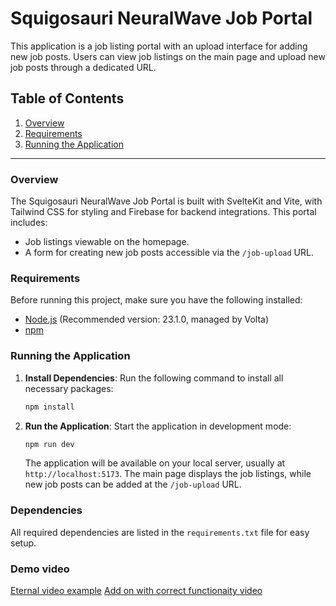 # Squigosauri NeuralWave Job Portal

This application is a job listing portal with an upload interface for adding new job posts. Users can view job listings on the main page and upload new job posts through a dedicated URL.

## Table of Contents

1. [Overview](#overview)
2. [Requirements](#requirements)
3. [Running the Application](#running-the-application)

---

### Overview

The Squigosauri NeuralWave Job Portal is built with SvelteKit and Vite, with Tailwind CSS for styling and Firebase for backend integrations. This portal includes:

- Job listings viewable on the homepage.
- A form for creating new job posts accessible via the `/job-upload` URL.

### Requirements

Before running this project, make sure you have the following installed:

- [Node.js](https://nodejs.org/) (Recommended version: 23.1.0, managed by Volta)
- [npm](https://www.npmjs.com/)

### Running the Application

1. **Install Dependencies**: Run the following command to install all necessary packages:

   ```bash
   npm install
   ```

2. **Run the Application**: Start the application in development mode:
   ```bash
   npm run dev
   ```
   The application will be available on your local server, usually at `http://localhost:5173`. The main page displays the job listings, while new job posts can be added at the `/job-upload` URL.

### Dependencies

All required dependencies are listed in the `requirements.txt` file for easy setup.

### Demo video

[Eternal video example](https://www.loom.com/share/b1233c68ddf34586bf64b03237750f85?sid=3f535bae-3547-4349-8525-6a2b9c862e97)
[Add on with correct functionaity video](https://www.loom.com/share/43f01dfdc8ce49cd8210a5486fdaad2f?sid=3564bed7-5a5e-4b09-96c0-708ce9a00907)

